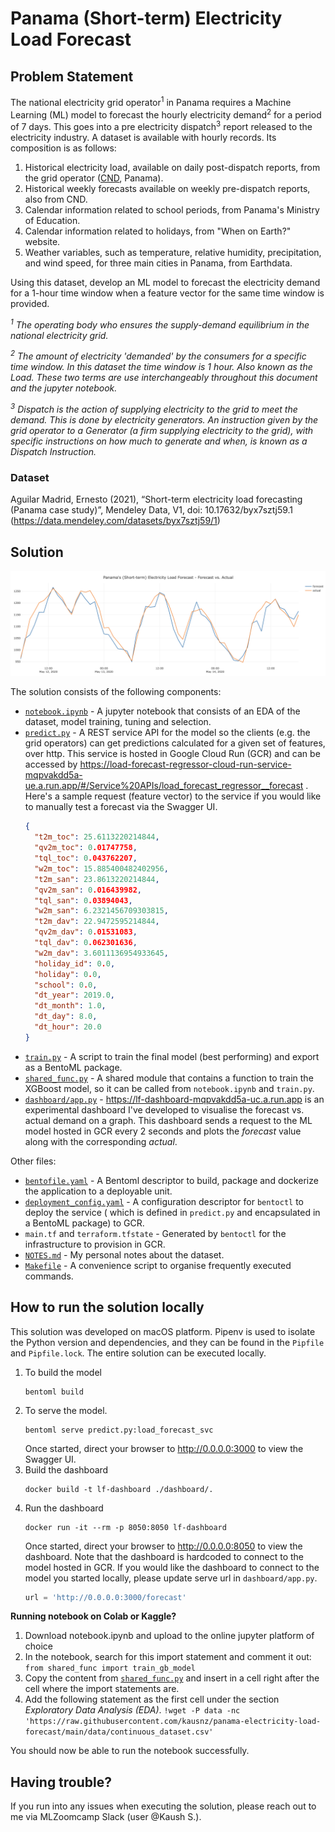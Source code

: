 # Panama (Short-term) Electricity Load Forecast

## Problem Statement

The national electricity grid operator<sup>1</sup> in Panama requires a Machine Learning (ML) model to forecast the
hourly
electricity demand<sup>2</sup> for a period of 7 days. This goes into a pre electricity dispatch<sup>3</sup> report
released to the
electricity industry.
A dataset is available with hourly records. Its composition is as follows:

1. Historical electricity load, available on daily post-dispatch reports, from the grid
   operator ([CND](https://www.cnd.com.pa/), Panama).
2. Historical weekly forecasts available on weekly pre-dispatch reports, also from CND.
3. Calendar information related to school periods, from Panama's Ministry of Education.
4. Calendar information related to holidays, from "When on Earth?" website.
5. Weather variables, such as temperature, relative humidity, precipitation, and wind speed, for three main cities in
   Panama, from Earthdata.

Using this dataset, develop an ML model to forecast the electricity demand for a 1-hour time window when a feature
vector
for the same time window is provided.

*<sup>1</sup> The operating body who ensures the supply-demand equilibrium in the national electricity grid.*

*<sup>2</sup> The amount of electricity 'demanded' by the consumers for a specific time window. In this dataset the time
window is 1 hour. Also known as the *Load*. These two terms are use interchangeably throughout this document and the
jupyter notebook.*

*<sup>3</sup> Dispatch is the action of supplying electricity to the grid to meet the demand. This is done by
electricity
generators. An instruction given by the grid operator to a Generator (a firm supplying electricity to the grid), with
specific instructions on how much to generate and when, is known as a Dispatch Instruction.*

### Dataset

Aguilar Madrid, Ernesto (2021), “Short-term electricity load forecasting (Panama case study)”, Mendeley Data, V1, doi:
10.17632/byx7sztj59.1
(https://data.mendeley.com/datasets/byx7sztj59/1)

## Solution

<img src="assets/dashboard-snapshot.png" alt="A client to visualise load forecast using the live model" />

The solution consists of the following components:

* [`notebook.ipynb`](notebook.ipynb) - A jupyter notebook that consists of an EDA of the dataset, model training, tuning
  and selection.
* [`predict.py`](predict.py) - A REST service API for the model so the clients (e.g. the grid operators) can get
  predictions calculated for a given set of
  features, over http. This service is hosted in Google Cloud Run (GCR) and can be accessed
  by https://load-forecast-regressor-cloud-run-service-mqpvakdd5a-ue.a.run.app/#/Service%20APIs/load_forecast_regressor__forecast
  . Here's a sample request (feature vector) to the service if you would like to manually test a forecast via the
  Swagger UI.
    ```json
    {
      "t2m_toc": 25.6113220214844,
      "qv2m_toc": 0.01747758,
      "tql_toc": 0.043762207,
      "w2m_toc": 15.885400482402956,
      "t2m_san": 23.8613220214844,
      "qv2m_san": 0.016439982,
      "tql_san": 0.03894043,
      "w2m_san": 6.2321456709303815,
      "t2m_dav": 22.9472595214844,
      "qv2m_dav": 0.01531083,
      "tql_dav": 0.062301636,
      "w2m_dav": 3.6011136954933645,
      "holiday_id": 0.0,
      "holiday": 0.0,
      "school": 0.0,
      "dt_year": 2019.0,
      "dt_month": 1.0,
      "dt_day": 8.0,
      "dt_hour": 20.0
    }
    ```
* [`train.py`](train.py) - A script to train the final model (best performing) and export as a BentoML package.
* [`shared_func.py`](shared_func.py) - A shared module that contains a function to train the XGBoost model, so it can be
  called from `notebook.ipynb` and `train.py`.
* [`dashboard/app.py`](dashboard/app.py) - https://lf-dashboard-mqpvakdd5a-uc.a.run.app is an experimental dashboard
  I've developed to visualise the forecast vs. actual demand on a graph. This dashboard sends a request to the ML model
  hosted in GCR every 2 seconds and plots the *forecast* value along with
  the corresponding *actual*.

Other files:

* [`bentofile.yaml`](bentofile.yaml) - A Bentoml descriptor to build, package and dockerize the application to a
  deployable unit.
* [`deployment_config.yaml`](deployment_config.yaml) - A configuration descriptor for `bentoctl` to deploy the service (
  which is defined in `predict.py` and encapsulated in a BentoML package) to GCR.
* `main.tf` and `terraform.tfstate` - Generated by `bentoctl` for the infrastructure to provision in GCR.
* [`NOTES.md`](NOTES.md) - My personal notes about the dataset.
* [`Makefile`](Makefile) - A convenience script to organise frequently executed commands.

## How to run the solution locally

This solution was developed on macOS platform. Pipenv is used to isolate the Python version and dependencies, and they
can be found in the `Pipfile` and `Pipfile.lock`. The entire solution can be executed locally.

1. To build the model
    ```shell
    bentoml build
    ```
2. To serve the model.
    ```shell
    bentoml serve predict.py:load_forecast_svc
    ```
   Once started, direct your browser to http://0.0.0.0:3000 to view the Swagger UI.
3. Build the dashboard
    ```shell
    docker build -t lf-dashboard ./dashboard/.
    ```
4. Run the dashboard
    ```shell
    docker run -it --rm -p 8050:8050 lf-dashboard
    ```
   Once started, direct your browser to http://0.0.0.0:8050 to view the dashboard. Note that the dashboard is hardcoded
   to connect to the model hosted in GCR. If you would like the dashboard to connect to the model you started locally,
   please update serve url in `dashboard/app.py`.
    ```python
    url = 'http://0.0.0.0:3000/forecast'
    ```

**Running notebook on Colab or Kaggle?**

1. Download notebook.ipynb and upload to the online jupyter platform of choice
2. In the notebook, search for this import statement and comment it out: `from shared_func import train_gb_model`
3. Copy the content from [`shared_func.py`](shared_func.py) and insert in a cell right after the cell where the import
   statements are.
4. Add the following statement as the first cell under the section _Exploratory Data Analysis (EDA)_.
   ```!wget -P data -nc 'https://raw.githubusercontent.com/kausnz/panama-electricity-load-forecast/main/data/continuous_dataset.csv'```

You should now be able to run the notebook successfully.

## Having trouble?

If you run into any issues when executing the solution, please reach out to me via
MLZoomcamp Slack (user @Kaush S.).
